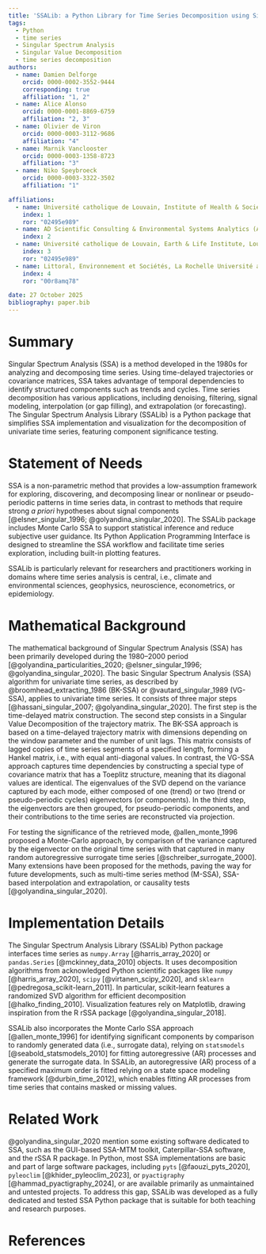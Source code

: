 ```yaml
---
title: 'SSALib: a Python Library for Time Series Decomposition using Singular Spectrum Analysis'
tags:
  - Python
  - time series
  - Singular Spectrum Analysis
  - Singular Value Decomposition
  - time series decomposition
authors:
  - name: Damien Delforge
    orcid: 0000-0002-3552-9444
    corresponding: true
    affiliation: "1, 2"
  - name: Alice Alonso
    orcid: 0000-0001-8869-6759
    affiliation: "2, 3"
  - name: Olivier de Viron
    orcid: 0000-0003-3112-9686
    affiliation: "4"
  - name: Marnik Vanclooster
    orcid: 0000-0003-1358-8723
    affiliation: "3"
  - name: Niko Speybroeck
    orcid: 0000-0003-3322-3502
    affiliation: "1"

affiliations:
  - name: Université catholique de Louvain, Institute of Health & Society, Brussels, Belgium.
    index: 1
    ror: "02495e989"
  - name: AD Scientific Consulting & Environmental Systems Analytics (ADSCIAN), Brussels, Belgium.
    index: 2
  - name: Université catholique de Louvain, Earth & Life Institute, Louvain-la-Neuve, Belgium.
    index: 3
    ror: "02495e989"
  - name: Littoral, Environnement et Sociétés, La Rochelle Université and CNRS (UMR7266), La Rochelle, France
    index: 4
    ror: "00r8amq78"

date: 27 October 2025
bibliography: paper.bib
---
```


# Summary

Singular Spectrum Analysis (SSA) is a method developed in the 1980s for
analyzing and decomposing time series. Using time-delayed
trajectories or covariance matrices, SSA takes advantage of temporal
dependencies to identify structured components such as trends and cycles.
Time series decomposition has various applications, including denoising,
filtering, signal modeling, interpolation (or gap filling), and extrapolation
(or forecasting). The Singular Spectrum Analysis Library (SSALib) is a Python
package that simplifies SSA implementation and visualization for the
decomposition of univariate time series, featuring component significance
testing.

# Statement of Needs

SSA is a non-parametric method that provides a low-assumption framework for
exploring, discovering, and decomposing linear or nonlinear or pseudo-periodic
patterns in time series data, in contrast to methods that require strong
_a priori_ hypotheses about signal components
[@elsner_singular_1996; @golyandina_singular_2020].
The SSALib package includes Monte Carlo SSA to support statistical inference and
reduce subjective user guidance. Its Python Application Programming Interface is
designed to streamline the SSA workflow and facilitate time series exploration,
including built-in plotting features.

SSALib is particularly relevant for researchers and practitioners working in
domains where time series analysis is central, i.e., climate and environmental
sciences, geophysics, neuroscience, econometrics, or epidemiology.

# Mathematical Background

The mathematical background of Singular Spectrum Analysis (SSA) has been
primarily developed during the 1980–2000 period
[@golyandina_particularities_2020; @elsner_singular_1996; @golyandina_singular_2020].
The basic Singular Spectrum Analysis (SSA) algorithm for univariate time
series, as described by @broomhead_extracting_1986 (BK-SSA) or
@vautard_singular_1989 (VG-SSA), applies to univariate time series. It consists
of three major steps [@hassani_singular_2007; @golyandina_singular_2020]. The
first step is the time-delayed matrix construction. The second step consists in
a Singular Value Decomposition of the trajectory matrix. The BK-SSA approach is
based on a time-delayed trajectory matrix with dimensions depending on the
window parameter and the number of unit lags. This matrix consists of lagged
copies of time series segments of a specified length, forming a Hankel matrix,
i.e., with equal anti-diagonal values. In contrast, the VG-SSA approach captures
time dependencies by constructing a special type of covariance matrix that has a
Toeplitz structure, meaning that its diagonal values are identical. The
eigenvalues of the SVD depend on the variance captured by each mode, either
composed of one (trend) or two (trend or pseudo-periodic cycles) eigenvectors
(or components). In the third step, the eigenvectors are then grouped, for
pseudo-periodic components, and their contributions to the time series are
reconstructed via projection.

For testing the significance of the retrieved mode, @allen_monte_1996
proposed a Monte-Carlo approach, by comparison of the variance captured by the
eigenvector on the original time series with that captured in many random
autoregressive surrogate time series [@schreiber_surrogate_2000]. Many
extensions have been proposed for the methods, paving the way for future
developments, such as multi-time series method (M-SSA), SSA-based interpolation
and extrapolation, or causality tests [@golyandina_singular_2020].

# Implementation Details

The Singular Spectrum Analysis Library (SSALib) Python package interfaces
time series as `numpy.Array` [@harris_array_2020] or `pandas.Series`
[@mckinney_data_2010] objects. It uses decomposition algorithms from
acknowledged Python scientific packages like `numpy` [@harris_array_2020],
`scipy` [@virtanen_scipy_2020], and `sklearn` [@pedregosa_scikit-learn_2011].
In particular, scikit-learn features a randomized SVD algorithm for efficient
decomposition [@halko_finding_2010]. Visualization features rely on
Matplotlib, drawing inspiration from the R rSSA package
[@golyandina_singular_2018].

SSALib also incorporates the Monte Carlo SSA approach [@allen_monte_1996] for
identifying significant components by comparison to randomly generated data
(i.e., surrogate data), relying on `statsmodels` [@seabold_statsmodels_2010]
for fitting autoregressive (AR) processes and generate the surrogate data. In
SSALib, an autoregressive (AR) process of a specified maximum order is fitted
relying on a state space modeling framework [@durbin_time_2012], which enables
fitting AR processes from time series that contains masked or missing values.

# Related Work

@golyandina_singular_2020 mention some existing software dedicated to
SSA, such as the GUI-based SSA-MTM toolkit, Caterpillar-SSA software, and the
rSSA R package. In Python, most SSA implementations are basic and part of large
software packages, including `pyts` [@faouzi_pyts_2020], `pyleoclim`
[@khider_pyleoclim_2023], or `pyactigraphy` [@hammad_pyactigraphy_2024], or are
available primarily as unmaintained and untested projects. To address this gap,
SSALib was developed as a fully dedicated and tested SSA Python package
that is suitable for both teaching and research purposes.

# References
